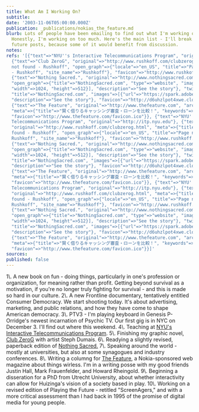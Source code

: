 ```yaml
---
title: What Am I Working On?
subtitle: 
date: '2003-11-06T05:00:00.000Z'
publication: _publications/nokias_the_feature.md
blurb: Lots of people have been emailing to find out what I'm working on right now.
  Honestly, I'm working on too much. Here's the main list - I'll break it down in
  future posts, because some of it would benefit from discussion.
notes: 
refs: '[{"text"=>"NYU''s Interactive Telecommunications Program", "original"=>"http://itp.nyu.edu"},
  {"text"=>"Club ZeroG", "original"=>"http://www.rushkoff.com/clubzerog.html", "meta"=>{"title"=>"Page
  not found - Rushkoff", "open_graph"=>{"locale"=>"en_US", "title"=>"Page not found
  - Rushkoff", "site_name"=>"Rushkoff"}, "favicon"=>"http://www.rushkoff.com/favicon-16x16.png"}},
  {"text"=>"Nothing Sacred.", "original"=>"http://www.nothingsacred.com", "meta"=>{"title"=>"NothingSacred.com",
  "open_graph"=>{"title"=>"NothingSacred.com", "type"=>"website", "images"=>[{"url"=>"https://spark.adobe.com/page/zo9vC9iLinhzj/embed.jpg?buster=1596303111951",
  "width"=>1024, "height"=>512}], "description"=>"See the story"}, "twitter_card"=>{"card"=>"summary_large_image",
  "title"=>"NothingSacred.com", "images"=>[{"url"=>"https://spark.adobe.com/page/zo9vC9iLinhzj/embed.jpg?buster=1596303111951"}],
  "description"=>"See the story"}, "favicon"=>"http://d6uhzlpot4xwe.cloudfront.net/runtime/1.22/images/favicon.ico"}},
  {"text"=>"The Feature", "original"=>"http://www.thefeature.com", "archive"=>"http://web.archive.org/web/20160314043531/http://www.thefeature.com/",
  "meta"=>{"title"=>"賢く借りるキャッシング審査・ローンを比較！", "keywords"=>["キャッシング", "借りる", "審査", "ローン"],
  "favicon"=>"http://www.thefeature.com/favicon.ico"}}, {"text"=>"NYU''s Interactive
  Telecommunications Program", "original"=>"http://itp.nyu.edu"}, {"text"=>"Club ZeroG",
  "original"=>"http://www.rushkoff.com/clubzerog.html", "meta"=>{"title"=>"Page not
  found - Rushkoff", "open_graph"=>{"locale"=>"en_US", "title"=>"Page not found -
  Rushkoff", "site_name"=>"Rushkoff"}, "favicon"=>"http://www.rushkoff.com/favicon-16x16.png"}},
  {"text"=>"Nothing Sacred.", "original"=>"http://www.nothingsacred.com", "meta"=>{"title"=>"NothingSacred.com",
  "open_graph"=>{"title"=>"NothingSacred.com", "type"=>"website", "images"=>[{"url"=>"https://spark.adobe.com/page/zo9vC9iLinhzj/embed.jpg?buster=1596303111951",
  "width"=>1024, "height"=>512}], "description"=>"See the story"}, "twitter_card"=>{"card"=>"summary_large_image",
  "title"=>"NothingSacred.com", "images"=>[{"url"=>"https://spark.adobe.com/page/zo9vC9iLinhzj/embed.jpg?buster=1596303111951"}],
  "description"=>"See the story"}, "favicon"=>"http://d6uhzlpot4xwe.cloudfront.net/runtime/1.22/images/favicon.ico"}},
  {"text"=>"The Feature", "original"=>"http://www.thefeature.com", "archive"=>"http://web.archive.org/web/20160314043531/http://www.thefeature.com/",
  "meta"=>{"title"=>"賢く借りるキャッシング審査・ローンを比較！", "keywords"=>["キャッシング", "借りる", "審査", "ローン"],
  "favicon"=>"http://www.thefeature.com/favicon.ico"}}, {"text"=>"NYU''s Interactive
  Telecommunications Program", "original"=>"http://itp.nyu.edu"}, {"text"=>"Club ZeroG",
  "original"=>"http://www.rushkoff.com/clubzerog.html", "meta"=>{"title"=>"Page not
  found - Rushkoff", "open_graph"=>{"locale"=>"en_US", "title"=>"Page not found -
  Rushkoff", "site_name"=>"Rushkoff"}, "favicon"=>"http://www.rushkoff.com/favicon-16x16.png"}},
  {"text"=>"Nothing Sacred.", "original"=>"http://www.nothingsacred.com", "meta"=>{"title"=>"NothingSacred.com",
  "open_graph"=>{"title"=>"NothingSacred.com", "type"=>"website", "images"=>[{"url"=>"https://spark.adobe.com/page/zo9vC9iLinhzj/embed.jpg?buster=1596303111951",
  "width"=>1024, "height"=>512}], "description"=>"See the story"}, "twitter_card"=>{"card"=>"summary_large_image",
  "title"=>"NothingSacred.com", "images"=>[{"url"=>"https://spark.adobe.com/page/zo9vC9iLinhzj/embed.jpg?buster=1596303111951"}],
  "description"=>"See the story"}, "favicon"=>"http://d6uhzlpot4xwe.cloudfront.net/runtime/1.22/images/favicon.ico"}},
  {"text"=>"The Feature", "original"=>"http://www.thefeature.com", "archive"=>"http://web.archive.org/web/20160314043531/http://www.thefeature.com/",
  "meta"=>{"title"=>"賢く借りるキャッシング審査・ローンを比較！", "keywords"=>["キャッシング", "借りる", "審査", "ローン"],
  "favicon"=>"http://www.thefeature.com/favicon.ico"}}]'
sources: 
published: false
---
```

1\\. A new book on fun - doing things, particularly in one's profession or organization, for meaning rather than profit. Getting beyond survival as a motivation, if you're no longer truly fighting for survival - and this is made so hard in our culture.
2\\. A new Frontline documentary, tentatively entitled Consumer Democracy. We start shooting today. It's about advertising, marketing, and public relations, and how they have come to shape American democracy.
3\\. PTV3 - I'm playing keyboard in Genesis P-Orridge's newest incarnation of Psychic TV. Our first gig is in NYC on December 3. I'll find out where this weekend.
4\\. Teaching at [NYU's Interactive Telecommunications Program](http://itp.nyu.edu).
5\\. Finishing my graphic novel, [Club ZeroG](http://www.rushkoff.com/clubzerog.html) with artist Steph Dumais.
6\\. Readying a slightly revised, paperback edition of [Nothing Sacred.](http://www.nothingsacred.com)
7\\. Speaking around the world - mostly at universities, but also at some synagogues and industry conferences.
8\\. Writing a columng for [The Feature](http://www.thefeature.com), a Nokia-sponsored web magazine about things wirless. I'm in a writing posse with my good friends Justin Hall, Mark Frauenfelder, and Howard Rheingold.
9\\. Beginning a disseration for a PhD from Utrecht University, about whether interactivity can allow for Huizinga's vision of a society based in play.
10\\. Working on a revised edition of Playing the Future - retitled "ScreenAgers," and with a more critical assessment than I had back in 1995 of the promise of digital media for young people.
